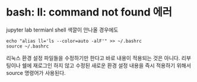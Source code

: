 # bash: ll: command not found 에러

jupyter lab termianl shell 색깔이 안나올 경우에도

```shell
echo "alias ll='ls --color=auto -alF'" >> ~/.bashrc
source ~/.bashrc
```
리눅스 환경 설정 파일들을 수정하기만 한다고 바로 내용이 적용되는 것은 아니다. 리부팅이나 쉘에 재로그인 하지 않고 수정된 새로운 환경 설정 내용을 즉시 적용하기 위해서 source 명령어가 사용된다.
